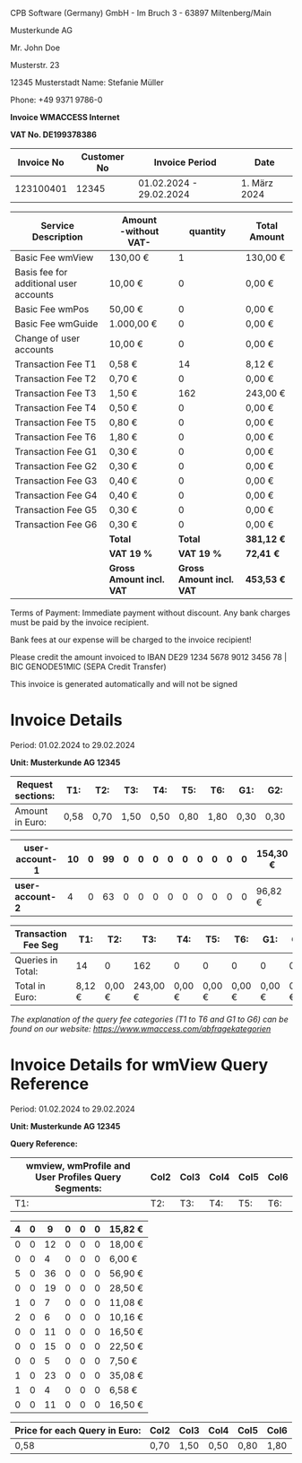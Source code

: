 CPB Software (Germany) GmbH - Im Bruch 3 - 63897 Miltenberg/Main


Musterkunde AG

Mr. John Doe

Musterstr. 23

12345 Musterstadt Name: Stefanie Müller


Phone: +49 9371 9786-0


**Invoice WMACCESS Internet**


**VAT No. DE199378386**












|Invoice No|Customer No|Invoice Period|Date|
|---|---|---|---|
|123100401|12345|01.02.2024 - 29.02.2024|1. März 2024|











































|Service Description|Amount<br>-without VAT-|quantity|Total Amount|
|---|---|---|---|
|Basic Fee wmView|130,00 €|1|130,00 €|
|Basis fee for additional user accounts|10,00 €|0|0,00 €|
|Basic Fee wmPos|50,00 €|0|0,00 €|
|Basic Fee wmGuide|1.000,00 €|0|0,00 €|
|Change of user accounts|10,00 €|0|0,00 €|
|Transaction Fee T1|0,58 €|14|8,12 €|
|Transaction Fee T2|0,70 €|0|0,00 €|
|Transaction Fee T3|1,50 €|162|243,00 €|
|Transaction Fee T4|0,50 €|0|0,00 €|
|Transaction Fee T5|0,80 €|0|0,00 €|
|Transaction Fee T6|1,80 €|0|0,00 €|
|Transaction Fee G1|0,30 €|0|0,00 €|
|Transaction Fee G2|0,30 €|0|0,00 €|
|Transaction Fee G3|0,40 €|0|0,00 €|
|Transaction Fee G4|0,40 €|0|0,00 €|
|Transaction Fee G5|0,30 €|0|0,00 €|
|Transaction Fee G6|0,30 €|0|0,00 €|
||**Total**|**Total**|**381,12 €**|
||**VAT 19 %**|**VAT 19 %**|**72,41 €**|
||**Gross Amount incl. VAT**|**Gross Amount incl. VAT**|**453,53 €**|


Terms of Payment: Immediate payment without discount. Any bank charges must be paid by the invoice recipient.


Bank fees at our expense will be charged to the invoice recipient!


Please credit the amount invoiced to IBAN DE29 1234 5678 9012 3456 78 | BIC GENODE51MIC (SEPA Credit Transfer)


This invoice is generated automatically and will not be signed


# **Invoice Details**

Period:    01.02.2024    to    29.02.2024


**Unit:    Musterkunde AG                              12345**

|Request sections:|T1:|T2:|T3:|T4:|T5:|T6:|G1:|G2:|G3:|G4:|G5:|G6:|
|---|---|---|---|---|---|---|---|---|---|---|---|---|
|Amount in Euro:|0,58|0,70|1,50|0,50|0,80|1,80|0,30|0,30|0,40|0,40|0,30|0,30|


|user-account-1|10|0|99|0|0|0|0|0|0|0|0|0|154,30 €|
|---|---|---|---|---|---|---|---|---|---|---|---|---|---|
|**user-account-2**|4|0|63|0|0|0|0|0|0|0|0|0|96,82 €|


|Transaction Fee Seg|T1:|T2:|T3:|T4:|T5:|T6:|G1:|G2:|G3:|G4:|G5:|G6:|Col14|
|---|---|---|---|---|---|---|---|---|---|---|---|---|---|
|Queries in Total:|14|0|162|0|0|0|0|0|0|0|0|0|0|
|Total in Euro:|8,12 €|0,00 €|243,00 €|0,00 €|0,00 €|0,00 €|0,00 €|0,00 €|0,00 €|0,00 €|0,00 €|0,00 €|251,12 €|



_The explanation of the query fee categories (T1 to T6 and G1 to G6) can be found on our website:_
_https://www.wmaccess.com/abfragekategorien_


# **Invoice Details for wmView Query Reference**

Period:    01.02.2024    to    29.02.2024


**Unit:    Musterkunde AG                              12345**



**Query Reference:**




|wmview, wmProfile and User Profiles Query Segments:|Col2|Col3|Col4|Col5|Col6|
|---|---|---|---|---|---|
|T1:|T2:|T3:|T4:|T5:|T6:|




















|4|0|9|0|0|0|15,82 €|
|---|---|---|---|---|---|---|
|0|0|12|0|0|0|18,00 €|
|0|0|4|0|0|0|6,00 €|
|5|0|36|0|0|0|56,90 €|
|0|0|19|0|0|0|28,50 €|
|1|0|7|0|0|0|11,08 €|
|2|0|6|0|0|0|10,16 €|
|0|0|11|0|0|0|16,50 €|
|0|0|15|0|0|0|22,50 €|
|0|0|5|0|0|0|7,50 €|
|1|0|23|0|0|0|35,08 €|
|1|0|4|0|0|0|6,58 €|
|0|0|11|0|0|0|16,50 €|


|Price for each Query in Euro:|Col2|Col3|Col4|Col5|Col6|
|---|---|---|---|---|---|
|0,58|0,70|1,50|0,50|0,80|1,80|


